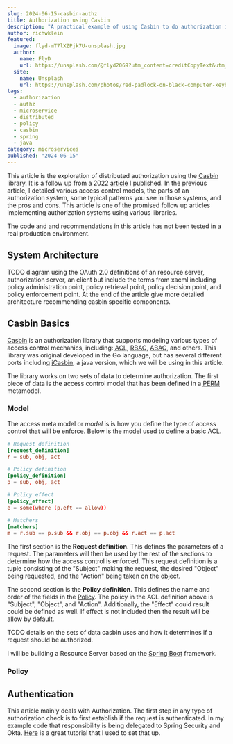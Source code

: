 ```yaml
---
slug: 2024-06-15-casbin-authz
title: Authorization using Casbin
description: "A practical example of using Casbin to do authorization in a distributed system."
author: richwklein
featured:
  image: flyd-mT7lXZPjk7U-unsplash.jpg
  author:
    name: FlyD
    url: https://unsplash.com/@flyd2069?utm_content=creditCopyText&utm_medium=referral&utm_source=unsplash
  site:
    name: Unsplash
    url: https://unsplash.com/photos/red-padlock-on-black-computer-keyboard-mT7lXZPjk7U?utm_content=creditCopyText&utm_medium=referral&utm_source=unsplash
tags:
  - authorization
  - authz
  - microservice
  - distributed
  - policy
  - casbin
  - spring
  - java
category: microservices
published: "2024-06-15"
---
```



This article is the exploration of distributed authorization using the [Casbin](https://casbin.org) library. It is a follow up from a 2022 [article](2022-06-18-distributed-authorization) I published. In the previous article, I detailed various access control models, the parts of an authorization system, some typical patterns you see in those systems, and the pros and cons. This article is one of the promised follow up articles implementing authorization systems using various libraries.

<Alert variant="outlined" severity="warning">The code and and recommendations in this article has not been tested in a real production environment.</Alert>

## System Architecture

TODO diagram using the OAuth 2.0 definitions of an resource server, authorization server, an client but include the terms from xacml including policy administration point, policy retrieval point, policy decision point, and policy enforcement point. At the end of the article give more detailed architecture recommending casbin specific components. 

## Casbin Basics

[Casbin](https://casbin.org) is an authorization library that supports modeling various types of access control mechanics, including: <abbr title="Access Control List">ACL</abbr>, <abbr title="Role Based Access Control">RBAC</abbr>, <abbr title="Attribute Based Access Control">ABAC</abbr>, and others. This library was original developed in the Go language, but has several different ports including <a href="https://github.com/casbin/jcasbin">jCasbin</a>, a java version, which we will be using in this article. 

The library works on two sets of data to determine authorization. The first piece of data is the access control model that has been defined in a <abbr title="Policy, Effect, Request, Matchers">PERM</abbr> metamodel.

### Model

The access meta model or *model* is is how you define the type of access control that will be enforce. Below is the model used to define a basic ACL.

```conf
# Request definition
[request_definition]
r = sub, obj, act

# Policy definition
[policy_definition]
p = sub, obj, act

# Policy effect
[policy_effect]
e = some(where (p.eft == allow))

# Matchers
[matchers]
m = r.sub == p.sub && r.obj == p.obj && r.act == p.act
```

The first section is the __Request definition__. This defines the parameters of a request. The parameters will then be used by the rest of the sections to determine how the access control is enforced. This request definition is a tuple consisting of the "Subject" making the request, the desired "Object" being requested, and the "Action" being taken on the object.

The second section is the __Policy definition__. This defines the name and order of the fields in the [Policy](#policy). The policy in the ACL definition above is "Subject", "Object", and "Action". Additionally, the "Effect" could result could be defined as well. If effect is not included then the result will be allow by default. 

TODO details on the sets of data casbin uses and how it determines if a request should be authorized.

I will be building a Resource Server based on the [Spring Boot](https://spring.io/projects/spring-boot/) framework.

### Policy

## Authentication

This article mainly deals with Authorization. The first step in any type of authorization check is to first establish if the request is authenticated. In my example code that responsibility is being delegated to Spring Security and Okta. [Here](https://www.baeldung.com/spring-security-okta) is a great tutorial that I used to set that up.